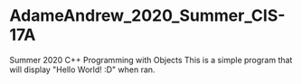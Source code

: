 # AdameAndrew_2020_Summer_CIS-17A
Summer 2020 C++ Programming with Objects
This is a simple program that will display "Hello World! :D" when ran.
